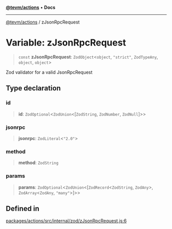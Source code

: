 [**@tevm/actions**](../README.md) • **Docs**

***

[@tevm/actions](../globals.md) / zJsonRpcRequest

# Variable: zJsonRpcRequest

> `const` **zJsonRpcRequest**: `ZodObject`\<`object`, `"strict"`, `ZodTypeAny`, `object`, `object`\>

Zod validator for a valid JsonRpcRequest

## Type declaration

### id

> **id**: `ZodOptional`\<`ZodUnion`\<[`ZodString`, `ZodNumber`, `ZodNull`]\>\>

### jsonrpc

> **jsonrpc**: `ZodLiteral`\<`"2.0"`\>

### method

> **method**: `ZodString`

### params

> **params**: `ZodOptional`\<`ZodUnion`\<[`ZodRecord`\<`ZodString`, `ZodAny`\>, `ZodArray`\<`ZodAny`, `"many"`\>]\>\>

## Defined in

[packages/actions/src/internal/zod/zJsonRpcRequest.js:6](https://github.com/qbzzt/tevm-monorepo/blob/main/packages/actions/src/internal/zod/zJsonRpcRequest.js#L6)

